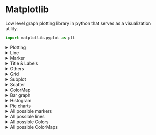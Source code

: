# Matplotlib
Low level graph plotting library in python that serves as a visualization utility.

```python
import matplotlib.pyplot as plt
```

<!-- Plotting -->
<details>
  <summary>Plotting</summary>
  
```python
# plot with line
plt.plot(xpoints, ypoints)

# if no x-point are specified X-axis increase 1-by-1
plt.plot(ypoints)

# plotting without the line
plt.plot(xpoints, ypoints, 'o')

# remember to call, to present the graph to the screen
plt.show()
```
</details>

<!-- Line -->
<details>
  <summary>Line</summary>
  
```python
plt.plot(ypoints, linestyle='dotted')
# linestyle can be written as `ls`

# line color
plt.plot(ypoints, color='r')
# or
plt.plot(ypoints, c='r')

# line width
plt.plot(ypoints, linewidth='20.5')

# multiple lines
y1 = np.array([3, 8, 1, 10])
y2 = np.array([6, 2, 7, 11])

plt.plot(y1)
plt.plot(y2)
```
</details>

<!-- Marker -->
<details>
  <summary>Marker</summary>

```python
# custom marker
plt.plot(ypoints, marker='*')

# marker size
plt.plot(ypoints, marker='o', ms=20)

# markerfacecolor or the shorter mfc to set the color inside the edge of the markers
plt.plot(ypoints, marker='o', mfc='r')

# Set the color of both the edge and the face to red
plt.plot(ypoints, marker='o', mec='r', mfc='r')

# hex-code can also be used to color
plt.plot(ypoints, marker='o', mec='#4CAF50', mfc='#4CAF50')

# even HTML color names are supported
plt.plot(ypoints, marker='o', mec='hotpink', mfc='hotpink')

```
</details>

<!-- Title and Labels -->
<details>
  <summary>Title & Labels</summary>
  
```python
# main title
plt.title("Sports Watch Data")
# x-axis label
plt.xlabel("Average Pulse")
# y-axis label
plt.ylabel("Calorie Burnage")

# font properties
font1 = {'family':'serif','color':'blue','size':20}
font2 = {'family':'serif','color':'darkred','size':15}

plt.title("Sports Watch Data", fontdict=font1)
plt.xlabel("Average Pulse", fontdict=font2)
plt.ylabel("Calorie Burnage", fontdict=font2)

# title positioning
plt.title("Sports Watch Data", loc='left')
```
</details>

<!-- Others -->
<details>
  <summary>Others</summary>

  ```python
# marker|line|color
plt.plot(ypoints, '+:b')
```
</details>

<!-- Grid -->
<details>
  <summary>Grid</summary>

  ```python
# enable grid
plt.grid()

# specify which axis to display
plt.grid(axis = 'x')
plt.grid(axis = 'y')

# line properties
plt.grid(color = 'green', linestyle = '--', linewidth = 0.5)
```
</details>

<!-- Subplot -->
<details>
  <summary>Subplot</summary>
  Function takes three arguments that describes the layout of the figure. <br><br>The layout is organized in rows and columns, which are represented by the first and second argument. <br><br>The third argument represents the index of the current plot.

  ```python
# the figure has 1 row, 2 columns, and this plot is the first plot.
   plt.subplot(1, 2, 1)

# the figure has 1 row, 2 columns, and this plot is the second plot. 
plt.subplot(1, 2, 2)
```

Example

  ```python
  # you can also set individual titles for each graph
# plot 1:
x = np.array([0, 1, 2, 3])
y = np.array([3, 8, 1, 10])

plt.subplot(1, 2, 1)
plt.plot(x,y)
plt.title("SALES")

# plot 2:
x = np.array([0, 1, 2, 3])
y = np.array([10, 20, 30, 40])

plt.subplot(1, 2, 2)
plt.plot(x,y)
plt.title("INCOME")

# and a super title to the "big-picture"
plt.suptitle("MY SHOP")
plt.show()
```
</details>

<!-- Scatter -->
<details>
  <summary>Scatter</summary>
The scatter() function plots one dot for each observation. It needs two arrays of the same length, one for the values of the x-axis, and one for values on the y-axis

  ```python
  x = np.array([5,7,8,7,2,17,2,9,4,11,12,9,6])
y = np.array([99,86,87,88,111,86,103,87,94,78,77,85,86])

plt.scatter(x, y)
```
> `plt.scatter(x, y)` can be called multiple times that it's color will change accordingly. <br> Otherwise a color parameter can be set manually `plt.scatter(x, y, color='#88c999')`. <br><br> A color array can be passed via argument
```python
colors = [
    "red", "green", "blue", "yellow", "pink",
    "black", "orange", "purple", "beige",
    "brown", "gray", "cyan", "magenta"
    ]

# aswell as sizes
sizes = [
    20,50,100,200,500,1000,
    60,90,10,300,600,800,75
    ]

plt.scatter(x, y, c=colors, s=sizes)

# and alpha
plt.scatter(x, y, s=sizes, alpha=0.5)
```
</details>

<!-- ColorMap -->
<details>
  <summary>ColorMap</summary>
    A colormap is like a list of colors, where each color has a value that ranges from 0 to 100. <br><br>
    This colormap is called 'viridis' and as you can see it ranges from 0, which is a purple color, and up to 100, which is a yellow color.
    
  ```python
  # how to use colormap
  plt.scatter(x, y, c=colors, cmap='viridis')
```

> You can include the colormap in the drawing by including the `plt.colorbar()` statement

```python
plt.scatter(x, y, c=colors, cmap='viridis')

plt.colorbar()
```

</details>

<!-- Bar graph -->
<details>
  <summary>Bar graph</summary>

  ```python
# labels and heights
x = np.array(["A", "B", "C", "D"])
y = np.array([3, 8, 1, 10])

# plot as vertical bars
plt.bar(x,y)

# horizontal bars
plt.barh(x, y)

### bar customization, same as usual (default height is 0.8)

# width for vertical
plt.bar(x, y, color="red", width=0.45)

# height for horizontal
plt.barh(x, y, color="red", height=0.45)
```
</details>

<!-- Histogram -->
<details>
  <summary>Histogram</summary>
A histogram is a graph showing frequency distributions.

  ```python
  # create a normal distribution
  x = np.random.normal(170, 10, 250)

  # and call `hist()`
  plt.hist(x)
```
</details>

<!-- Pie charts -->
<details>
  <summary>Pie charts</summary>
By default the plotting of the first wedge starts from the x-axis and move counterclockwise.

  ```python
  y = np.array([35, 25, 25, 15])

mylabels = ["Apples", "Bananas", "Cherries", "Dates"]

plt.pie(y, labels=mylabels)
```
<br>

> As mentioned the default start angle is at the x-axis, but you can change the start angle by specifying a `startangle` parameter.
```python
plt.pie(y, labels=mylabels, startangle=90)
```
<br>

> Pull the "Apples" wedge 0.2 from the center of the pie.
```python
myexplode = [0.2, 0, 0, 0]

plt.pie(y, labels=mylabels, explode=myexplode)

# optionally you can enable shadows
plt.pie(y, labels=mylabels, explode=myexplode, shadow=True)

# and of course manually modify which slice color
mycolors = ["black", "hotpink", "b", "#4CAF50"]

plt.pie(y, labels = mylabels, colors = mycolors)
```
<br>

> To add a list of explanation for each wedge, use the `legend()` function.

```python
plt.pie(y, labels = mylabels)

# legend for color and labels
plt.legend()

# add a legend with a header
plt.legend(title = "Four Fruits:")

plt.show()
```
</details>



<!-- Possible markers -->
<details>
  <summary>All possible markers</summary>

|  Syntax | Description    |
|---------|----------------|
|   'o'   | Circle         |
|   '*'   | Star           |
|   '.'   | Point          |
|   ','   | Pixel          |
|   'x'   | X              |
|   'X'   | X (filled)     |
|   '+'   | Plus           |
|   'P'   | Plus (filled)  |
|   's'   | Square         |
|   'D'   | Diamond        |
|   'd'   | Diamond (thin) |
|   'p'   | Pentagon       |
|   'H'   | Hexagon        |
|   'h'   | Hexagon        |
|   'v'   | Triangle Down  |
|   '^'   | Triangle Up    |
|   '<'   | Triangle Left  |
|   '>'   | Triangle Right |
|   '1'   | Tri Down       |
|   '2'   | Tri Up         |
|   '3'   | Tri Left       |
|   '4'   | Tri Right      |
|   '|'   | Vline          |
|   '_'   | Hlin           |
</details>

<!-- possible lines -->
<details>
  <summary>All possible lines</summary>

|  Syntax | Description |
|---------|-------------|
|   '-'   | Solid line  |
|   ':'   | Dotted line |
|   '--'  | Dashed line |
|   '-.'  | Dotted line |
</details>

<!-- possible Colors -->
<details>
  <summary>All possible Colors</summary>

| Syntax | Description|
|--------|------------|
|  'r'   | Red        |
|  'g'   | Green      |
|  'b'   | Blue       |
|  'c'   | Cyan       |
|  'm'   | Magenta    |
|  'y'   | Yellow     |
|  'k'   | Black      |
|  'w'   | White      |
</details>

<details>
  <summary> All possible ColorMaps   </summary>

|      Name         |       Reverse      |
|-------------------|--------------------|
| Accent            | Accent_r           |
| Blues             | Blues_r            |
| BrBG              | BrBG_r             |
| BuGn              | BuGn_r             |
| BuPu              | BuPu_r             |
| CMRmap            | CMRmap_r           |
| Dark2             | Dark2_r            |
| GnBu              | GnBu_r             |
| Greens            | Greens_r           |
| Greys             | Greys_r            |
| OrRd              | OrRd_r             |
| Oranges           | Oranges_r          |
| PRGn              | PRGn_r             |
| Paired            | Paired_r           |
| Pastel1           | Pastel1_r          |
| Pastel2           | Pastel2_r          |
| PiYG              | PiYG_r             |
| PuBu              | PuBu_r             |
| PuBuGn            | PuBuGn_r           |
| PuOr              | PuOr_r             |
| PuRd              | PuRd_r             |
| Purples           | Purples_r          |
| RdBu              | RdBu_r             |
| RdGy              | RdGy_r             |
| RdPu              | RdPu_r             |
| RdYlBu            | RdYlBu_r           |
| RdYlGn            | RdYlGn_r           |
| Reds              | Reds_r             |
| Set1              | Set1_r             |
| Set2              | Set2_r             |
| Set3              | Set3_r             |
| Spectral          | Spectral_r         |
| Wistia            | Wistia_r           |
| YlGn              | YlGn_r             |
| YlGnBu            | YlGnBu_r           |
| YlOrBr            | YlOrBr_r           |
| YlOrRd            | YlOrRd_r           |
| afmhot            | afmhot_r           |
| autumn            | autumn_r           |
| binary            | binary_r           |
| bone              | bone_r             |
| brg               | brg_r              |
| bwr               | bwr_r              |
| cividis           | cividis_r          |
| cool              | cool_r             |
| coolwarm          | coolwarm_r         |
| copper            | copper_r           |
| cubehelix         | cubehelix_r        |
| flag              | flag_r             |
| gist_earth        | gist_earth_r       |
| gist_gray         | gist_gray_r        |
| gist_heat         | gist_heat_r        |
| gist_ncar         | gist_ncar_r        |
| gist_rainbow      | gist_rainbow_r     |
| gist_stern        | gist_stern_r       |
| gist_yarg         | gist_yarg_r        |
| gnuplot           | gnuplot_r          |
| gnuplot2          | gnuplot2_r         |
| gray              | gray_r             |
| hot               | hot_r              |
| hsv               | hsv_r              |
| inferno           | inferno_r          |
| jet               | jet_r              |
| magma             | magma_r            |
| nipy_spectral     | nipy_spectral_r    |
| ocean             | ocean_r            |
| pink              | pink_r             |
| plasma            | plasma_r           |
| prism             | prism_r            |
| rainbow           | rainbow_r          |
| seismic           | seismic_r          |
| spring            | spring_r           |
| summer            | summer_r           |
| tab10             | tab10_r            |
| tab20             | tab20_r            |
| tab20b            | tab20b_r           |
| tab20c            | tab20c_r           |
| terrain           | terrain_r          |
| twilight          | twilight_r         |
| twilight_shifted  | twilight_shifted_r |
| viridis           | viridis_r          |
| winter            | winter_r           |
</details>